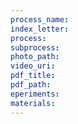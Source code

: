 ```yaml
---
process_name:
index_letter:
process: 
subprocess: 
photo_path:
video_uri:
pdf_title:
pdf_path:
eperiments:
materials:
---
```


